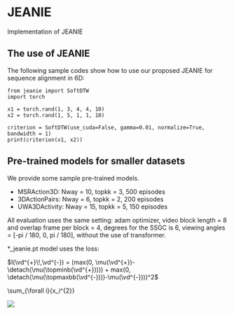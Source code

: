 # JEANIE
Implementation of JEANIE

## The use of JEANIE

The following sample codes show how to use our proposed JEANIE for sequence alignment in 6D:

```
from jeanie import SoftDTW
import torch

x1 = torch.rand(1, 3, 4, 4, 10)
x2 = torch.rand(1, 5, 1, 1, 10)

criterion = SoftDTW(use_cuda=False, gamma=0.01, normalize=True, bandwidth = 1)
print(criterion(x1, x2))
```

## Pre-trained models for smaller datasets

We provide some sample pre-trained models. 

- MSRAction3D: Nway = 10, topkk = 3, 500 episodes
- 3DActionPairs: Nway = 6, topkk = 2, 200 episodes
- UWA3DActivity: Nway = 15, topkk = 5, 150 episodes

All evaluation uses the same setting: adam optimizer, video block length = 8 and overlap frame per block = 4, degrees for the SSGC is 6, viewing angles = [-pi / 180, 0, pi / 180], without the use of transformer.

\*_jeanie.pt model uses the loss:

$`l(\vd^{+}\!,\vd^{-}) = (max(0, \mu(\vd^{+})-\detach(\mu(\topminb(\vd^{+})))) + max(0, \detach(\mu(\topmaxbb(\vd^{-})))-\mu(\vd^{-})))^2`$


\sum_{\forall i}{x_i^{2}} 

<img src="https://render.githubusercontent.com/render/math?math=e^{i \pi} = -1">
